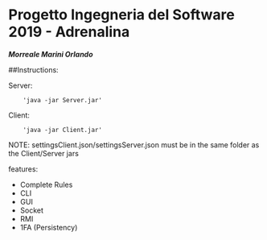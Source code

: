 # Progetto Ingegneria del Software 2019 - Adrenalina

***Morreale Marini Orlando***


##Instructions:

Server:
	
		'java -jar Server.jar'

Client:
	
		'java -jar Client.jar'


NOTE: settingsClient.json/settingsServer.json must be in the same folder as the Client/Server jars

features:

- Complete Rules
- CLI
- GUI
- Socket
- RMI
- 1FA (Persistency)

